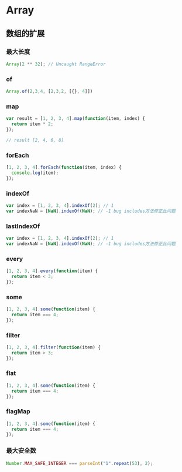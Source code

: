 # Array

## 数组的扩展

### 最大长度

```js
Array(2 ** 32); // Uncaught RangeError
```

### of

```js
Array.of(2,3,4, [2,3,2, [{}, 4]])
```

### map

```js
var result = [1, 2, 3, 4].map(function(item, index) {
  return item * 2;
});

// result [2, 4, 6, 8]
```

### forEach

```js
[1, 2, 3, 4].forEach(function(item, index) {
  console.log(item);
});
```

### indexOf

```js
var index = [1, 2, 3, 4].indexOf(2); // 1
var indexNaN = [NaN].indexOf(NaN); // -1 bug includes方法修正此问题
```

### lastIndexOf

```js
var index = [1, 2, 3, 4].indexOf(2); // 1
var indexNaN = [NaN].indexOf(NaN); // -1 bug includes方法修正此问题
```

### every

```js
[1, 2, 3, 4].every(function(item) {
  return item < 3;
});
```

### some

```js
[1, 2, 3, 4].some(function(item) {
  return item === 4;
});
```

### filter

```js
[1, 2, 3, 4].filter(function(item) {
  return item > 3;
});
```

### flat

```js
[1, 2, 3, 4].some(function(item) {
  return item === 4;
});
```

### flagMap

```js
[1, 2, 3, 4].some(function(item) {
  return item === 4;
});
```

### 最大安全数

```js
Number.MAX_SAFE_INTEGER === parseInt("1".repeat(53), 2);
```
